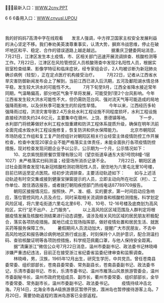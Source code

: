 <p>
	🧉🧉🧉最新入口：<a href="http://www.baidu.com/link?url=6MA2SWnO3Raqke39an_0PUxosM6ZrUGzi1BN9tNnlPW&wd">WWW.2cny.PPT</a> 
	<p>
		6
6
6备用入口：<a href="http://www.baidu.com/link?url=6MA2SWnO3Raqke39an_0PUxosM6ZrUGzi1BN9tNnlPW&wd">WWW.cnyusl.UPOU</a> 
	</p>
	<p>
		<br />
	</p>
	<p>
		我的好妈妈7高清中字在线观看　　发言人强调，中方捍卫国家主权安全发展利益的决心坚定不移。我们奉劝美英澳尊重事实，认清大势，摒弃冷战思维，停止在破坏地区和平、稳定、合作的错误道路上越走越远。&nbsp;&nbsp;
　　据重庆卫健委网站消息，7月21日，江津区发生本土疫情，市、区相关部门迅速开展流调排查、核酸检测等工作。7月22日，江津区在风险管控区人员核酸筛查中发现2名阳性人员，根据实验室检查结果、影像学特征和临床症状，经专家组会诊，2人均被诊断为新冠肺炎确诊病例（轻型），正在定点医疗机构接受治疗。
　　7月22日，记者从江西省水旱灾害防御新闻发布会上了解到，<font cms-style="strong-Bold">当前江西已进入后汛期，五河及鄱阳湖水情总体平稳，发生较大洪水的可能性不大。</font>
　　7月下旬至9月，江西全省降水接近常年同期，气温略偏高，部分地区气象干旱将发展，可能受到1至2个台风影响。今年江西省发生较大洪水可能性不大，但仍需防范台风、强对流天气等可能造成的局地强降雨影响，以及伏秋季可能发生的阶段性旱情。
　　今年以来，江西经历多轮强降雨过程，洪涝灾害导致2.4万余处水利工程设施不同程度损坏，水利工程设施直接经济损失约24.6亿元，主要集中在赣州、上饶、景德镇等地。
　　下一步，水利部门将统筹做好水利工程水毁重建和防洪工程体系提质升级，确保在明年汛前全面完成水毁水利工程设施修复，恢复防洪和供水保障能力。
　　北京市朝阳区市场防疫工作组和复工复产防控组针对朝阳区相关行业经营主体疫情防控工作开展检查，检查中发现20家企业不能严格落实主体责任，未能全面执行各项疫情防控措施，现对检查发现问题企业予以公示，公示期为一个月，公示情况如下：
　　10、北京紫悦厨房餐饮管理有限公司（望京街道阜通东大街1号院8幢-1层1027）未严格落实扫码测温；经营场所消杀记录不全。
　　7月22日，朝阳区通过社会面筛查发现1名新冠核酸检测初筛阳性人员，居住地为六里屯北里10号楼，目前已转运至定点医院。经初步流调排查，主要活动轨迹如下：
　　如与上述活动轨迹有时空交集或接到健康宝弹窗提示的人员，立即主动向所在社区（村）、工作单位、居住酒店报告，或者拨打朝阳疾控部门热线电话87789709报告。
　　朝阳区接报情况后，按照快、严、准、细、实的要求，第一时间启动应急响应，落位管控风险人员及点位，同时采取相关流调排查和核酸检测措施，科学划定风险区域，将六里屯街道六里屯北里6号、7号、10号、12-16号楼及底商划为高风险区，实行“足不出户、上门服务”。
　　以上高风险区区域范围及人群判定将根据疫情发展及核酸检测结果进行动态调整。请涉及相关风险区域的居民朋友积极配合，落实各项防疫措施。属地已成立现场指挥部，做好疫情处置和居民生活、就医买药等服务保障工作。
　　暑假期间人员流动加大，提醒广大市民朋友，不去中高风险地区和报告确诊病例地区旅行或出差，时刻保持个人防护意识，配合测温扫码、查验核酸证明等各项防控措施，科学规范佩戴口罩，与他人保持安全距离。
　　据“清廉浙江”微信公众号7月22日消息，温州市委副书记、政法委书记林晓峰涉嫌严重违纪违法，目前正在接受浙江省纪委省监委纪律审查和监察调查。
　　林晓峰，男，汉族，1965年12月出生，研究生学历，中共党员。曾任苍南县委常委、组织部部长，苍南县委常委、常务副县长，苍南县委副书记、政法委书记，乐清市委副书记、市长，乐清市委书记、温州市雁荡山风景旅游管委会，温州市委副秘书长，温州市政府党组成员、副市长，衢州市委常委、组织部部长，金华市委常委、常务副市长，温州市委副书记、政法委书记。
　　疫情持续冲击北海。7月14日，北海全市各A级旅游景区暂停开放，涠洲岛也暂停接待游客上岛。7月20日，需要协助返程的涠洲岛游客已全部返程。
	</p>
